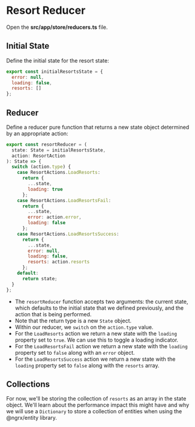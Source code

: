 # Resort Reducer

Open the **src/app/store/reducers.ts** file.

## Initial State

Define the initial state for the resort state:

```javascript
export const initialResortsState = {
  error: null,
  loading: false,
  resorts: []
};
```

## Reducer

Define a reducer pure function that returns a new state object determined by an appropriate action:

```javascript
export const resortReducer = (
  state: State = initialResortsState,
  action: ResortAction
): State => {
  switch (action.type) {
    case ResortActions.LoadResorts:
      return {
        ...state,
        loading: true
      };
    case ResortActions.LoadResortsFail:
      return {
        ...state,
        error: action.error,
        loading: false
      };
    case ResortActions.LoadResortsSuccess:
      return {
        ...state,
        error: null,
        loading: false,
        resorts: action.resorts
      };
    default:
      return state;
  }
};
```

* The `resortReducer` function accepts two arguments: the current state, which defaults to the initial state that we defined previously, and the action that is being performed.
* Note that the return type is a new `State` object.
* Within our reducer, we `switch` on the `action.type` value.
* For the `LoadResorts` action we return a new state with the `loading` property set to `true`. We can use this to toggle a loading indicator.
* For the `LoadResortsFail` action we return a new state with the `loading` property set to `false` along with an `error` object.
* For the `LoadResortsSuccess` action we return a new state with the `loading` property set to `false` along with the `resorts` array.

## Collections

For now, we'll be storing the collection of `resorts` as an array in the state object.
We'll learn about the performance impact this might have and why we will use a `Dictionary` to store a collection of entities when using the @ngrx/entity library.